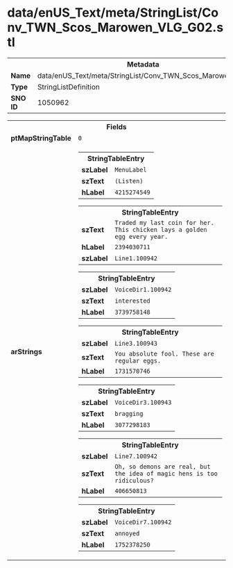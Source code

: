 <h1>data/enUS_Text/meta/StringList/Conv_TWN_Scos_Marowen_VLG_G02.stl</h1><table><tr><th colspan="100%">Metadata</th></tr><tr><td><b>Name</b></td><td>data/enUS_Text/meta/StringList/Conv_TWN_Scos_Marowen_VLG_G02.stl</td></tr><tr><td><b>Type</b></td><td>StringListDefinition</td></tr><tr><td><b>SNO ID</b></td><td>1050962</td></tr></table>

<table><tr><th colspan="100%">Fields</th></tr><tr><td><b>ptMapStringTable</b></td><td><code>0</code></td></tr><tr><td><b>arStrings</b></td><td><table><tr><th colspan="100%">StringTableEntry</th></tr><tr><td><b>szLabel</b></td><td><code>MenuLabel</code></td></tr><tr><td><b>szText</b></td><td><code>(Listen)</code></td></tr><tr><td><b>hLabel</b></td><td><code>4215274549</code></td></tr></table>


<table><tr><th colspan="100%">StringTableEntry</th></tr><tr><td><b>szText</b></td><td><code>Traded my last coin for her. This chicken lays a golden egg every year.</code></td></tr><tr><td><b>hLabel</b></td><td><code>2394030711</code></td></tr><tr><td><b>szLabel</b></td><td><code>Line1.100942</code></td></tr></table>


<table><tr><th colspan="100%">StringTableEntry</th></tr><tr><td><b>szLabel</b></td><td><code>VoiceDir1.100942</code></td></tr><tr><td><b>szText</b></td><td><code>interested</code></td></tr><tr><td><b>hLabel</b></td><td><code>3739758148</code></td></tr></table>


<table><tr><th colspan="100%">StringTableEntry</th></tr><tr><td><b>szLabel</b></td><td><code>Line3.100943</code></td></tr><tr><td><b>szText</b></td><td><code>You absolute fool. These are regular eggs.</code></td></tr><tr><td><b>hLabel</b></td><td><code>1731570746</code></td></tr></table>


<table><tr><th colspan="100%">StringTableEntry</th></tr><tr><td><b>szLabel</b></td><td><code>VoiceDir3.100943</code></td></tr><tr><td><b>szText</b></td><td><code>bragging</code></td></tr><tr><td><b>hLabel</b></td><td><code>3077298183</code></td></tr></table>


<table><tr><th colspan="100%">StringTableEntry</th></tr><tr><td><b>szLabel</b></td><td><code>Line7.100942</code></td></tr><tr><td><b>szText</b></td><td><code>Oh, so demons are real, but the idea of magic hens is too ridiculous?</code></td></tr><tr><td><b>hLabel</b></td><td><code>406650813</code></td></tr></table>


<table><tr><th colspan="100%">StringTableEntry</th></tr><tr><td><b>szLabel</b></td><td><code>VoiceDir7.100942</code></td></tr><tr><td><b>szText</b></td><td><code>annoyed</code></td></tr><tr><td><b>hLabel</b></td><td><code>1752378250</code></td></tr></table>


</td></tr></table>

